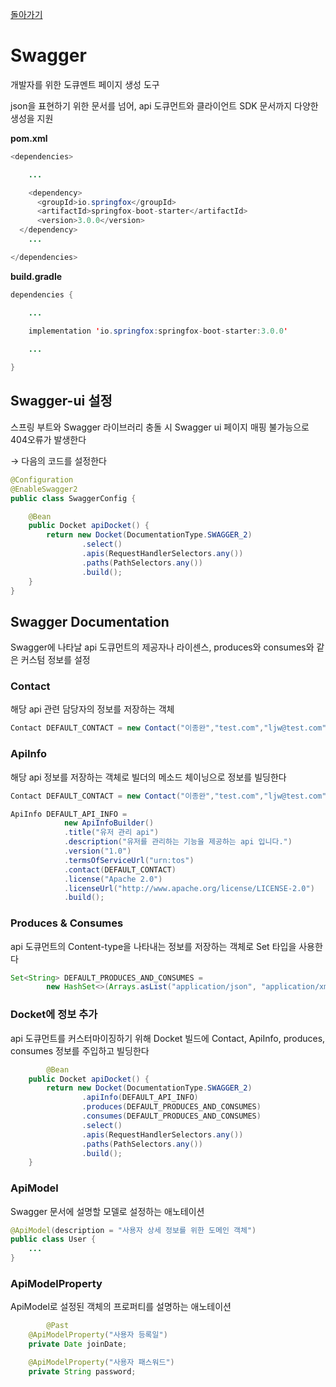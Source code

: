 [돌아가기](https://github.com/LEEJ0NGWAN/Springboot-rest-webservice)

# Swagger

개발자를 위한 도큐멘트 페이지 생성 도구

json을 표현하기 위한 문서를 넘어, api 도큐먼트와 클라이언트 SDK 문서까지 다양한 생성을 지원

**pom.xml**

```java
<dependencies>

	...

	<dependency>
      <groupId>io.springfox</groupId>
      <artifactId>springfox-boot-starter</artifactId>
      <version>3.0.0</version>
  </dependency>
	...

</dependencies>
```

**build.gradle**

```java
dependencies {

	...

	implementation 'io.springfox:springfox-boot-starter:3.0.0'
	
	...

}
```

## Swagger-ui 설정

스프링 부트와 Swagger 라이브러리 충돌 시 Swagger ui 페이지 매핑 불가능으로 404오류가 발생한다

→ 다음의 코드를 설정한다

```java
@Configuration
@EnableSwagger2
public class SwaggerConfig {

    @Bean
    public Docket apiDocket() {
        return new Docket(DocumentationType.SWAGGER_2)
                .select()
                .apis(RequestHandlerSelectors.any())
                .paths(PathSelectors.any())
                .build();
    }
}
```

## Swagger Documentation

Swagger에 나타날 api 도큐먼트의 제공자나 라이센스, produces와 consumes와 같은 커스텀 정보를 설정

### Contact

해당 api 관련 담당자의 정보를 저장하는 객체

```java
Contact DEFAULT_CONTACT = new Contact("이종완","test.com","ljw@test.com");
```

### ApiInfo

해당 api 정보를 저장하는 객체로 빌더의 메소드 체이닝으로 정보를 빌딩한다

```java
Contact DEFAULT_CONTACT = new Contact("이종완","test.com","ljw@test.com");

ApiInfo DEFAULT_API_INFO =
            new ApiInfoBuilder()
            .title("유저 관리 api")
            .description("유저를 관리하는 기능을 제공하는 api 입니다.")
            .version("1.0")
            .termsOfServiceUrl("urn:tos")
            .contact(DEFAULT_CONTACT)
            .license("Apache 2.0")
            .licenseUrl("http://www.apache.org/license/LICENSE-2.0")
            .build();
```

### Produces & Consumes

api 도큐먼트의 Content-type을 나타내는 정보를 저장하는 객체로 Set<String> 타입을 사용한다

```java
Set<String> DEFAULT_PRODUCES_AND_CONSUMES =
		new HashSet<>(Arrays.asList("application/json", "application/xml"));
```

### Docket에 정보 추가

api 도큐먼트를 커스터마이징하기 위해 Docket 빌드에 Contact, ApiInfo, produces, consumes 정보를 주입하고 빌딩한다

```java
		@Bean
    public Docket apiDocket() {
        return new Docket(DocumentationType.SWAGGER_2)
                .apiInfo(DEFAULT_API_INFO)
                .produces(DEFAULT_PRODUCES_AND_CONSUMES)
                .consumes(DEFAULT_PRODUCES_AND_CONSUMES)
                .select()
                .apis(RequestHandlerSelectors.any())
                .paths(PathSelectors.any())
                .build();
    }
```

### ApiModel

Swagger 문서에 설명할 모델로 설정하는 애노테이션

```java
@ApiModel(description = "사용자 상세 정보를 위한 도메인 객체")
public class User {
	...
}
```

### ApiModelProperty

ApiModel로 설정된 객체의 프로퍼티를 설명하는 애노테이션

```java
		@Past
    @ApiModelProperty("사용자 등록일")
    private Date joinDate;

    @ApiModelProperty("사용자 패스워드")
    private String password;
```
